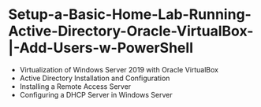 # Setup-a-Basic-Home-Lab-Running-Active-Directory-Oracle-VirtualBox-|-Add-Users-w-PowerShell
- Virtualization of Windows Server 2019 with Oracle VirtualBox  
- Active Directory Installation and Configuration  
- Installing a Remote Access Server  
- Configuring a DHCP Server in Windows Server  
